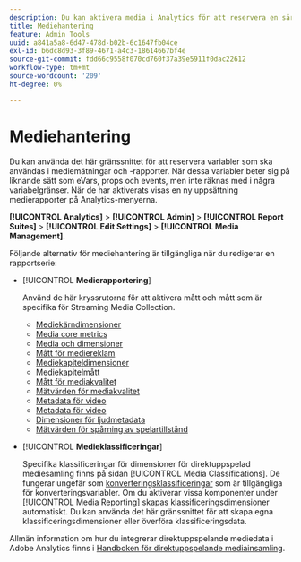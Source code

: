 ```yaml
---
description: Du kan aktivera media i Analytics för att reservera en särskild uppsättning medielösningsvariabler som kan användas för mätning och rapportering.
title: Mediehantering
feature: Admin Tools
uuid: a841a5a8-6d47-478d-b02b-6c1647fb04ce
exl-id: b6dc8d93-3f89-4671-a4c3-18614667bf4e
source-git-commit: fdd66c9558f070cd760f37a39e5911f0dac22612
workflow-type: tm+mt
source-wordcount: '209'
ht-degree: 0%

---
```


# Mediehantering

Du kan använda det här gränssnittet för att reservera variabler som ska användas i mediemätningar och -rapporter. När dessa variabler beter sig på liknande sätt som eVars, props och events, men inte räknas med i några variabelgränser. När de har aktiverats visas en ny uppsättning medierapporter på Analytics-menyerna.

**[!UICONTROL Analytics]** > **[!UICONTROL Admin]** > **[!UICONTROL Report Suites]** > **[!UICONTROL Edit Settings]** > **[!UICONTROL Media Management]**.

Följande alternativ för mediehantering är tillgängliga när du redigerar en rapportserie:

* [!UICONTROL **Medierapportering**]

  Använd de här kryssrutorna för att aktivera mått och mått som är specifika för Streaming Media Collection.

   * [Mediekärndimensioner](/help/components/dimensions/sm-core.md)
   * [Media core metrics](/help/components/metrics/sm-core.md)
   * [Media och dimensioner](/help/components/dimensions/sm-ads.md)
   * [Mått för mediereklam](/help/components/metrics/sm-ads.md)
   * [Mediekapiteldimensioner](/help/components/dimensions/sm-chapters.md)
   * [Mediekapitelmått](/help/components/metrics/sm-chapters.md)
   * [Mått för mediakvalitet](/help/components/dimensions/sm-quality.md)
   * [Mätvärden för mediakvalitet](/help/components/metrics/sm-quality.md)
   * [Metadata för video](/help/components/dimensions/sm-video-metadata.md)
   * [Metadata för video](/help/components/metrics/sm-video-metadata.md)
   * [Dimensioner för ljudmetadata](/help/components/dimensions/sm-audio-metadata.md)
   * [Mätvärden för spårning av spelartillstånd](/help/components/metrics/sm-player-state.md)

* [!UICONTROL **Medieklassificeringar**]

  Specifika klassificeringar för dimensioner för direktuppspelad mediesamling finns på sidan [!UICONTROL Media Classifications]. De fungerar ungefär som [konverteringsklassificeringar](/help/admin/admin/c-manage-report-suites/c-edit-report-suites/conversion-var-admin/conversion-classifications.md) som är tillgängliga för konverteringsvariabler. Om du aktiverar vissa komponenter under [!UICONTROL Media Reporting] skapas klassificeringsdimensioner automatiskt. Du kan använda det här gränssnittet för att skapa egna klassificeringsdimensioner eller överföra klassificeringsdata.

Allmän information om hur du integrerar direktuppspelande mediedata i Adobe Analytics finns i [Handboken för direktuppspelande mediainsamling](https://experienceleague.adobe.com/sv/docs/media-analytics/using/media-overview).
